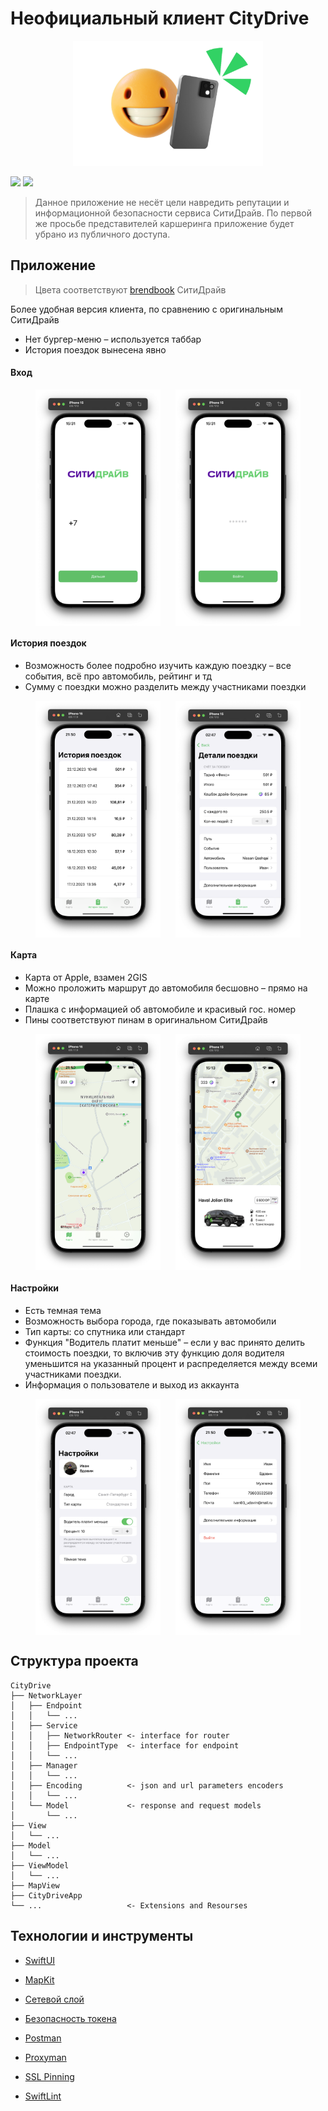 # Неофициальный клиент CityDrive

<div align="center">
    <img src="img/image_selfie.png" alt="AppIcon" height="200">
</div>

![](https://img.shields.io/badge/iOS-17%2B-green?logo=apple)
![](https://img.shields.io/badge/Swift%205.9-FA7343?style=flat&logo=swift&logoColor=white)

> Данное приложение не несёт цели навредить репутации и информационной безопасности сервиса СитиДрайв. По первой же просьбе представителей каршеринга приложение будет убрано из публичного доступа.

## Приложение

> Цвета соответствуют [brendbook](https://vc.ru/citydrive/320352-keys-sitidrayv-kak-brendu-s-mnogoletney-istoriey-za-mesyac-obnovit-aydentiku-i-dizayn-vseh-poverhnostey) СитиДрайв

Более удобная версия клиента, по сравнению с оригинальным СитиДрайв
* Нет бургер-меню – используется таббар
* История поездок вынесена явно


#### Вход

<div style="display: flex; flex-direction: row; flex-wrap: wrap; justify-content: center; column-gap: 24px; row-gap: 20px;">
  <img src="img/0.png" style="width:200px;">
  <img src="img/0.1.png" style="width:200px;">
</div>

#### История поездок

* Возможность более подробно изучить каждую поездку – все события, всё про автомобиль, рейтинг и тд
* Сумму с поездки можно разделить между участниками поездки

<div style="display: flex; flex-direction: row; flex-wrap: wrap; justify-content: center; column-gap: 24px; row-gap: 20px;">
  <img src="img/2.png" style="width:200px;">
  <img src="img/2.1.png" style="width:200px;">
</div>

#### Карта

* Карта от Apple, взамен 2GIS
* Можно проложить маршрут до автомобиля бесшовно – прямо на карте
* Плашка с информацией об автомобиле и красивый гос. номер
* Пины соответствуют пинам в оригинальном СитиДрайв

<div style="display: flex; flex-direction: row; flex-wrap: wrap; justify-content: center; column-gap: 24px; row-gap: 20px;">
  <img src="img/1.png" style="width:200px;">
  <img src="img/1.1.png" style="width:200px;">
</div>

#### Настройки

* Есть темная тема
* Возможность выбора города, где показывать автомобили
* Тип карты: со спутника или стандарт
* Функция "Водитель платит меньше" – если у вас принято делить стоимость поездки, то включив эту функцию доля водителя уменьшится на указанный процент и распределяется между всеми участниками поездки.
* Информация о пользователе и выход из аккаунта

<div style="display: flex; flex-direction: row; flex-wrap: wrap; justify-content: center; column-gap: 24px; row-gap: 20px;">
  <img src="img/3.png" style="width:200px;">
  <img src="img/3.1.png" style="width:200px;">
</div>

## Структура проекта

```
CityDrive
├── NetworkLayer
│   ├── Endpoint
│   │   └── ...
│   ├── Service
│   │   ├── NetworkRouter <- interface for router
│   │   ├── EndpointType  <- interface for endpoint
│   │   └── ...
│   ├── Manager
│   │   └── ...
│   ├── Encoding          <- json and url parameters encoders
│   │   └── ...
│   └── Model             <- response and request models
│       └── ...
├── View
│   └── ...
├── Model
│   └── ...
├── ViewModel
│   └── ...
├── MapView
├── CityDriveApp
└── ...                   <- Extensions and Resourses
```

## Технологии и инструменты

- [SwiftUI](https://developer.apple.com/xcode/swiftui/)
- [MapKit](https://developer.apple.com/documentation/mapkit/mapkit_for_swiftui)
- [Сетевой слой](https://habr.com/ru/articles/443514/)
- [Безопасность токена](https://github.com/jrendel/SwiftKeychainWrapper)

- [Postman](https://www.postman.com/)
- [Proxyman](https://proxyman.io/)
- [SSL Pinning](https://gist.github.com/UbahWin/fd4ccec403e41de3918df2f863bd8e91)
- [SwiftLint](https://github.com/realm/SwiftLint)
